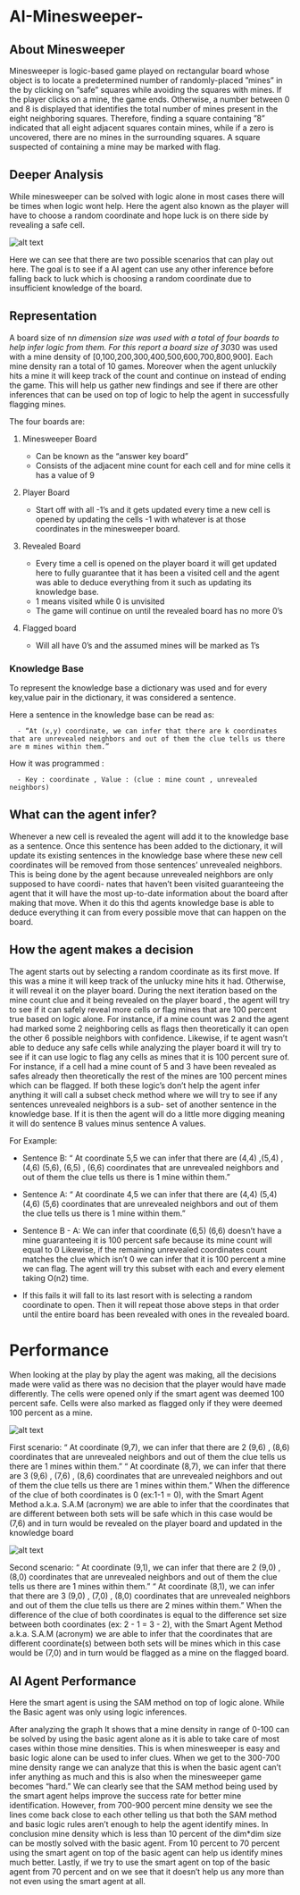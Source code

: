 # AI-Minesweeper-


## About Minesweeper
Minesweeper is logic-based game played on rectangular board whose object is to locate a predetermined number of randomly-placed ”mines” in the by clicking on ”safe” squares while avoiding the squares with mines. If the player clicks on a mine, the game ends. Otherwise, a number between 0 and 8 is displayed that identifies the total number of mines present in the eight neighboring squares. Therefore, finding a square containing ”8” indicated that all eight adjacent squares contain mines, while if a zero is uncovered, there are no mines in the surrounding squares. A square suspected of containing a mine may be marked with flag.


## Deeper Analysis

While minesweeper can be solved with logic alone in most cases there will be times when logic wont help. Here the agent also known as the player will have to choose a random coordinate and hope luck is on there side by revealing a safe cell.


![alt text](example.png)

Here we can see that there are two possible scenarios that can play out here.
The goal is to see if a AI agent can use any other inference before falling back to luck which is choosing a random coordinate due to insufficient knowledge of the board.


## Representation
A board size of n*n dimension size was used with a total of four boards to help infer logic from them. For this report a board size of 30*30 was used with a mine density of [0,100,200,300,400,500,600,700,800,900]. Each mine density ran a total of 10 games. Moreover when the agent unluckily hits a mine it will keep track of the count and continue on instead of ending the game. This will help us gather new findings and see if there are other inferences that can be used on top of logic to help the agent in successfully flagging mines.

The four boards are:
1. Minesweeper Board
      -  Can be known as the “answer key board”
      -  Consists of the adjacent mine count for each cell and for mine cells
it has a value of 9
2. Player Board
      -   Start off with all -1’s and it gets updated every time a new cell is opened by updating the cells -1 with whatever is at those coordinates in the minesweeper board.
    
    
3. Revealed Board
      - Every time a cell is opened on the player board it will get updated here to fully guarantee that it has been a visited cell and the agent was able to deduce everything from it such as updating its knowledge base.
      - 1 means visited while 0 is unvisited
      - The game will continue on until the revealed board has no more 0’s

4. Flagged board
      - Will all have 0’s and the assumed mines will be marked as 1’s
 
### Knowledge Base  
To represent the knowledge base a dictionary was used and for every key,value pair in the dictionary, it was considered a sentence.

Here a sentence in the knowledge base can be read as: 

      - “At (x,y) coordinate, we can infer that there are k coordinates that are unrevealed neighbors and out of them the clue tells us there are m mines within them.”

How it was programmed :

      - Key : coordinate , Value : (clue : mine count , unrevealed neighbors)

## What can the agent infer?
Whenever a new cell is revealed the agent will add it to the knowledge base as a sentence. Once this sentence has been added to the dictionary, it will update its existing sentences in the knowledge base where these new cell coordinates will be removed from those sentences’ unrevealed neighbors. This is being done by the agent because unrevealed neighbors are only supposed to have coordi- nates that haven’t been visited guaranteeing the agent that it will have the most up-to-date information about the board after making that move. When it do this thd agents knowledge base is able to deduce everything it can from every possible move that can happen on the board.


## How the agent makes a decision
The agent starts out by selecting a random coordinate as its first move. If this was a mine it will keep track of the unlucky mine hits it had. Otherwise, it will reveal it on the player board. During the next iteration based on the mine count clue and it being revealed on the player board , the agent will try to see if it can safely reveal more cells or flag mines that are 100 percent true based on logic alone. For instance, if a mine count was 2 and the agent had marked some 2 neighboring cells as flags then theoretically it can open the other 6 possible neighbors with confidence. Likewise, if te agent wasn’t able to deduce any safe cells while analyzing the player board it will try to see if it can use logic to flag any cells as mines that it is 100 percent sure of. For instance, if a cell had a mine count of 5 and 3 have been revealed as safes already then theoretically the rest of the mines are 100 percent mines which can be flagged. If both these logic’s don’t help the agent infer anything it will call a subset check method where we will try to see if any sentences unrevealed neighbors is a sub- set of another sentence in the knowledge base. If it is then the agent will do a little more digging meaning it will do sentence B values minus sentence A values.



For Example:

- Sentence B: “ At coordinate 5,5 we can infer that there are (4,4) ,(5,4) ,(4,6) (5,6), (6,5) , (6,6) coordinates that are unrevealed neighbors and out of them the clue tells us there is 1 mine within them.”

- Sentence A: “ At coordinate 4,5 we can infer that there are (4,4) (5,4) (4,6) (5,6) coordinates that are unrevealed neighbors and out of them the clue tells us there is 1 mine within them.”

- Sentence B - A: We can infer that coordinate (6,5) (6,6) doesn’t have a mine guaranteeing it is 100 percent safe because its mine count will equal to 0
Likewise, if the remaining unrevealed coordinates count matches the clue which isn’t 0 we can infer that it is 100 percent a mine we can flag. The agent will try this subset with each and every element taking O(n2) time.


- If this fails it will fall to its last resort with is selecting a random coordinate to open. Then it will repeat those above steps in that order until the entire board has been revealed with ones in the revealed board.





# Performance
When looking at the play by play the agent was making, all the decisions made were valid as there was no decision that the player would have made differently. The cells were opened only if the smart agent was deemed 100 percent safe. Cells were also marked as flagged only if they were deemed 100 percent as a mine.


![alt text](performance1.png)

First scenario: “ At coordinate (9,7), we can infer that there are 2 (9,6) , (8,6) coordinates that are unrevealed neighbors and out of them the clue tells us there are 1 mines within them.” “ At coordinate (8,7), we can infer that there are 3 (9,6) , (7,6) , (8,6) coordinates that are unrevealed neighbors and out of them the clue tells us there are 1 mines within them.”
When the difference of the clue of both coordinates is 0 (ex:1-1 = 0), with the Smart Agent Method a.k.a. S.A.M (acronym) we are able to infer that the coordinates that are different between both sets will be safe which in this case would be (7,6) and in turn would be revealed on the player board and updated in the knowledge board


![alt text](performance2.png)


Second scenario: “ At coordinate (9,1), we can infer that there are 2 (9,0) , (8,0) coordinates that are unrevealed neighbors and out of them the clue tells us there are 1 mines within them.” “ At coordinate (8,1), we can infer that there are 3 (9,0) , (7,0) , (8,0) coordinates that are unrevealed neighbors and out of them the clue tells us there are 2 mines within them.”
When the difference of the clue of both coordinates is equal to the difference set size between both coordinates (ex: 2 - 1 = 3 - 2), with the Smart Agent Method a.k.a. S.A.M (acronym) we are able to infer that the coordinates that are different coordinate(s) between both sets will be mines which in this case would be (7,0) and in turn would be flagged as a mine on the flagged board.


## AI Agent Performance 


Here the smart agent is using the SAM method on top of logic alone. While the Basic agent was only using logic inferences.


After analyzing the graph It shows that a mine density in range of 0-100 can be solved by using the basic agent alone as it is able to take care of most cases within those mine densities. This is when minesweeper is easy and basic logic alone can be used to infer clues. When we get to the 300-700 mine density range we can analyze that this is when the basic agent can’t infer anything as much and this is also when the minesweeper game becomes “hard.” We can clearly see that the SAM method being used by the smart agent helps improve the success rate for better mine identification. However, from 700-900 percent mine density we see the lines come back close to each other telling us that both the SAM method and basic logic rules aren’t enough to help the agent identify mines. In conclusion mine density which is less than 10 percent of the dim*dim size can be mostly solved with the basic agent. From 10 percent to 70 percent using the smart agent on top of the basic agent can help us identify mines much better. Lastly, if we try to use the smart agent on top of the basic agent from 70 percent and on we see that it doesn’t help us any more than not even using the smart agent at all.
